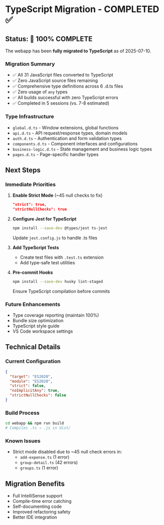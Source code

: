 # TypeScript Migration - COMPLETED ✅

## Status: 🎉 **100% COMPLETE**

The webapp has been **fully migrated to TypeScript** as of 2025-07-10.

### Migration Summary
- ✅ All 31 JavaScript files converted to TypeScript
- ✅ Zero JavaScript source files remaining
- ✅ Comprehensive type definitions across 6 .d.ts files
- ✅ Zero usage of `any` types
- ✅ All builds successful with zero TypeScript errors
- ✅ Completed in 5 sessions (vs. 7-8 estimated)

### Type Infrastructure
- `global.d.ts` - Window extensions, global functions
- `api.d.ts` - API request/response types, domain models
- `auth.d.ts` - Authentication and form validation types
- `components.d.ts` - Component interfaces and configurations
- `business-logic.d.ts` - State management and business logic types
- `pages.d.ts` - Page-specific handler types

## Next Steps

### Immediate Priorities
1. **Enable Strict Mode** (~45 null checks to fix)
   ```json
   "strict": true,
   "strictNullChecks": true
   ```

2. **Configure Jest for TypeScript**
   ```bash
   npm install --save-dev @types/jest ts-jest
   ```
   Update `jest.config.js` to handle .ts files

3. **Add TypeScript Tests**
   - Create test files with `.test.ts` extension
   - Add type-safe test utilities

4. **Pre-commit Hooks**
   ```bash
   npm install --save-dev husky lint-staged
   ```
   Ensure TypeScript compilation before commits

### Future Enhancements
- Type coverage reporting (maintain 100%)
- Bundle size optimization
- TypeScript style guide
- VS Code workspace settings

## Technical Details

### Current Configuration
```json
{
  "target": "ES2020",
  "module": "ES2020",
  "strict": false,
  "noImplicitAny": true,
  "strictNullChecks": false
}
```

### Build Process
```bash
cd webapp && npm run build
# Compiles .ts → .js in dist/
```

### Known Issues
- Strict mode disabled due to ~45 null check errors in:
  - `add-expense.ts` (1 error)
  - `group-detail.ts` (42 errors)
  - `groups.ts` (1 error)

## Migration Benefits
- Full IntelliSense support
- Compile-time error catching
- Self-documenting code
- Improved refactoring safety
- Better IDE integration